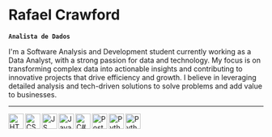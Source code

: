 # Rafael Crawford 
**`Analista de Dados`**

I'm a Software Analysis and Development student currently working as a Data Analyst, with a strong passion for data and technology. My focus is on transforming complex data into actionable insights and contributing to innovative projects that drive efficiency and growth. I believe in leveraging detailed analysis and tech-driven solutions to solve problems and add value to businesses.


<hr>
 <img 
  align='left'
  alt='HTML'
  title='HTML5'
  width='30px'
  style='padding-rigth: 10px;'
  src="https://cdn.jsdelivr.net/gh/devicons/devicon@latest/icons/html5/html5-original-wordmark.svg" />

  <img 
  align='left'
  alt='CSS'
  title='CSS3'
  width='30px'
  style='padding-rigth: 10px;'
  src="https://cdn.jsdelivr.net/gh/devicons/devicon@latest/icons/css3/css3-original-wordmark.svg" />

  
  <img 
  align='left'
  alt='JS'
  title='JavaScript'
  width='30px'
  style='padding-rigth: 10px;'
  src="https://cdn.jsdelivr.net/gh/devicons/devicon@latest/icons/javascript/javascript-original.svg" />

  
  <img 
  align='left'
  alt='Java'
  title='Java'
  width='30px'
  style='padding-rigth: 10px;'
  src="https://cdn.jsdelivr.net/gh/devicons/devicon@latest/icons/java/java-plain-wordmark.svg" />

  
  <img 
  align='left'
  alt='C#'
  title='C#'
  width='30px'
  style='padding-rigth: 10px;'
  src="https://cdn.jsdelivr.net/gh/devicons/devicon@latest/icons/csharp/csharp-original.svg" />

  
  <img 
  align='left'
  alt='Postgresql'
  title='Postgresql'
  width='30px'
  style='padding-rigth: 10px;'
  src="https://cdn.jsdelivr.net/gh/devicons/devicon@latest/icons/postgresql/postgresql-original-wordmark.svg" />

  
  <img 
  align='left'
  alt='Python'
  title='Python'
  width='30px'
  style='padding-rigth: 10px;'
  src="https://cdn.jsdelivr.net/gh/devicons/devicon@latest/icons/python/python-original-wordmark.svg" />

  
  <img 
  align='left'
  alt='Python'
  title='Python'
  width='30px'
  style='padding-rigth: 10px;'
  src="https://cdn.jsdelivr.net/gh/devicons/devicon@latest/icons/git/git-original.svg" />
          
          
          
          
          
          

     
          
          
